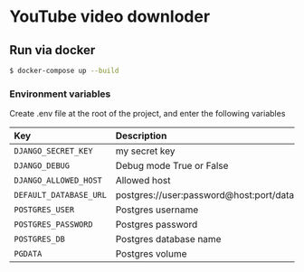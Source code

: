 
YouTube video downloder
==============================

## Run via docker

```.bash
$ docker-compose up --build
```

### Environment variables 
Сreate .env file at the root of the project, and enter the following variables

| Key    | Description   |    Default value  |
| :---         |     :---      |          :--- |
| `DJANGO_SECRET_KEY`  | my secret key  | secret-key              |
| `DJANGO_DEBUG`  | Debug mode True or False  | True              |
| `DJANGO_ALLOWED_HOST`| Allowed host | 0.0.0.0,127.0.0.1 |
| `DEFAULT_DATABASE_URL`  | postgres://user:password@host:port/database_name | postgres://postgres:postgres@db:5432/video_converter |
| `POSTGRES_USER`  | Postgres username |   postgres   |
| `POSTGRES_PASSWORD`  | Postgres password |  postgres    |
| `POSTGRES_DB`  | Postgres database name | video-converter-db |
| `PGDATA`  | Postgres volume | /var/lib/postgresql/data |
